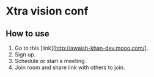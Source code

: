 # Xtra vision conf

## How to use

1. Go to this [link][http://awaish-khan-dev.mooo.com/].
2. Sign up.
3. Schedule or start a meeting.
4. Join room and share link with others to join.